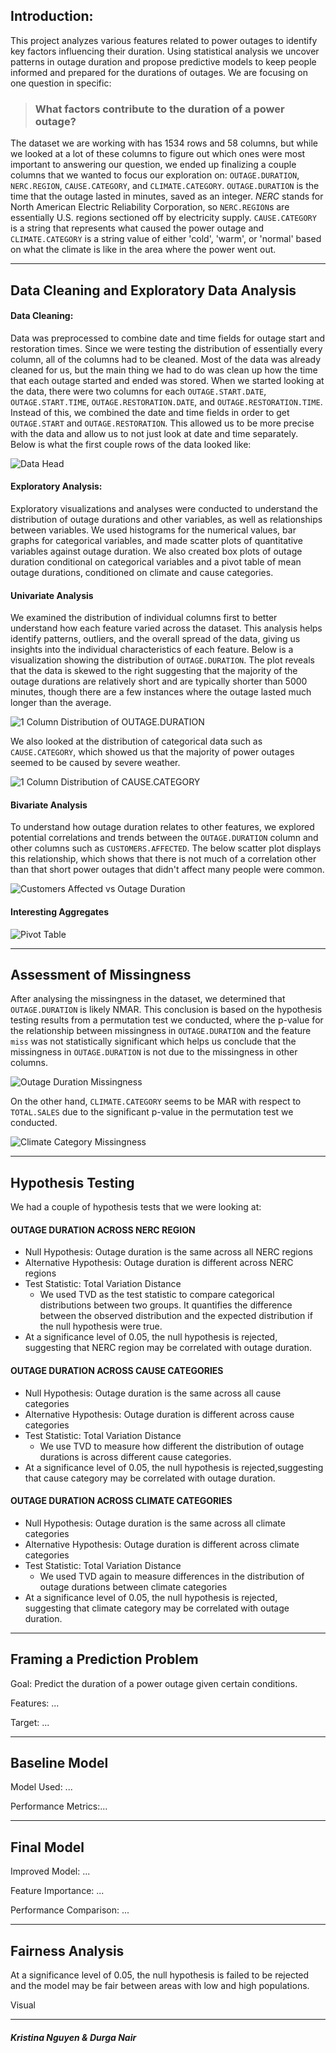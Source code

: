 ## Introduction:

This project analyzes various features related to power outages to identify key factors influencing their duration. Using statistical analysis we uncover patterns in outage duration and propose predictive models to keep people informed and prepared for the durations of outages. We are focusing on one question in specific: 
> ### **What factors contribute to the duration of a power outage?**

The dataset we are working with has 1534 rows and 58 columns, but while we looked at a lot of these columns to figure out which ones were most important to answering our question, we ended up finalizing a couple columns that we wanted to focus our exploration on: `OUTAGE.DURATION`, `NERC.REGION`, `CAUSE.CATEGORY`, and `CLIMATE.CATEGORY`. `OUTAGE.DURATION` is the time that the outage lasted in minutes, saved as an integer. *NERC* stands for North American Electric Reliability Corporation, so `NERC.REGION`s are essentially U.S. regions sectioned off by electricity supply. `CAUSE.CATEGORY` is a string that represents what caused the power outage and `CLIMATE.CATEGORY` is a string value of either 'cold', 'warm', or 'normal' based on what the climate is like in the area where the power went out.

---


## Data Cleaning and Exploratory Data Analysis

#### **Data Cleaning:**

Data was preprocessed to combine date and time fields for outage start and restoration times. Since we were testing the distribution of essentially every column, all of the columns had to be cleaned. Most of the data was already cleaned for us, but the main thing we had to do was clean up how the time that each outage started and ended was stored. When we started looking at the data, there were two columns for each `OUTAGE.START.DATE`, `OUTAGE.START.TIME`, `OUTAGE.RESTORATION.DATE`, and `OUTAGE.RESTORATION.TIME`. Instead of this, we combined the date and time fields in order to get `OUTAGE.START` and `OUTAGE.RESTORATION`. This allowed us to be more precise with the data and allow us to not just look at date and time separately. Below is what the first couple rows of the data looked like:

![Data Head](images/full_data_head.png)


#### **Exploratory Analysis:**

Exploratory visualizations and analyses were conducted to understand the distribution of outage durations and other variables, as well as relationships between variables. We used histograms for the numerical values, bar graphs for categorical variables, and made scatter plots of quantitative variables against outage duration. We also created box plots of outage duration conditional on categorical variables and a pivot table of mean outage durations, conditioned on climate and cause categories.

#### **Univariate Analysis**

We examined the distribution of individual columns first to better understand how each feature varied across the dataset. This analysis helps identify patterns, outliers, and the overall spread of the data, giving us insights into the individual characteristics of each feature. Below is a visualization showing the distribution of `OUTAGE.DURATION`. The plot reveals that the data is skewed to the right suggesting that the majority of the outage durations are relatively short and are typically shorter than 5000 minutes, though there are a few instances where the outage lasted much longer than the average.

![1 Column Distribution of OUTAGE.DURATION](images/1col_dist_duration.png)

We also looked at the distribution of categorical data such as `CAUSE.CATEGORY`, which showed us that the majority of power outages seemed to be caused by severe weather. 

![1 Column Distribution of CAUSE.CATEGORY](images/1col_dist_cause.png)



#### **Bivariate Analysis**

To understand how outage duration relates to other features, we explored potential correlations and trends between the `OUTAGE.DURATION` column and other columns such as `CUSTOMERS.AFFECTED`. The below scatter plot displays this relationship, which shows that there is not much of a correlation other than that short power outages that didn't affect many people were common.

![Customers Affected vs Outage Duration](images/duration_vs_affected.png)

#### **Interesting Aggregates**

![Pivot Table](images/pivot_table.png)

---

## Assessment of Missingness


After analysing the missingness in the dataset, we determined that `OUTAGE.DURATION` is likely NMAR. This conclusion is based on the hypothesis testing results from a permutation test we conducted, where the p-value for the relationship between missingness in `OUTAGE.DURATION` and the feature `miss` was not statistically significant which helps us conclude that the missingness in `OUTAGE.DURATION` is not due to the missingness in other columns.

![Outage Duration Missingness](images/duration_nmar.png)

On the other hand, `CLIMATE.CATEGORY` seems to be MAR with respect to `TOTAL.SALES` due to the significant p-value in the permutation test we conducted.

![Climate Category Missingness](images/climate_mar.png)



---


## Hypothesis Testing

We had a couple of hypothesis tests that we were looking at:

#### OUTAGE DURATION ACROSS NERC REGION
- Null Hypothesis: Outage duration is the same across all NERC regions
- Alternative Hypothesis: Outage duration is different across NERC regions
- Test Statistic: Total Variation Distance
	- We used TVD as the test statistic to compare categorical distributions between two groups. It quantifies the difference between the observed distribution and the expected distribution if the null hypothesis were true.
- At a significance level of 0.05, the null hypothesis is rejected, suggesting that NERC region may be correlated with outage duration.



#### OUTAGE DURATION ACROSS CAUSE CATEGORIES
- Null Hypothesis: Outage duration is the same across all cause categories
- Alternative Hypothesis: Outage duration is different across cause categories
- Test Statistic: Total Variation Distance
	- We use TVD to measure how different the distribution of outage durations is across different cause categories.
- At a significance level of 0.05, the null hypothesis is rejected,suggesting that cause category may be correlated with outage duration.


#### OUTAGE DURATION ACROSS CLIMATE CATEGORIES
- Null Hypothesis: Outage duration is the same across all climate categories
- Alternative Hypothesis: Outage duration is different across climate categories
- Test Statistic: Total Variation Distance
	- We used TVD again to measure differences in the distribution of outage durations between climate categories
- At a significance level of 0.05, the null hypothesis is rejected, suggesting that climate category may be correlated with outage duration.

---


## Framing a Prediction Problem

Goal: Predict the duration of a power outage given certain conditions.

Features: ...

Target: ...

---


## Baseline Model

Model Used: ...

Performance Metrics:...

---

## Final Model

Improved Model: ...

Feature Importance: ...

Performance Comparison: ...

---

## Fairness Analysis

At a significance level of 0.05, the null hypothesis is failed to be rejected and the model may be fair between areas with low and high populations.

Visual

---

##### Kristina Nguyen & Durga Nair
